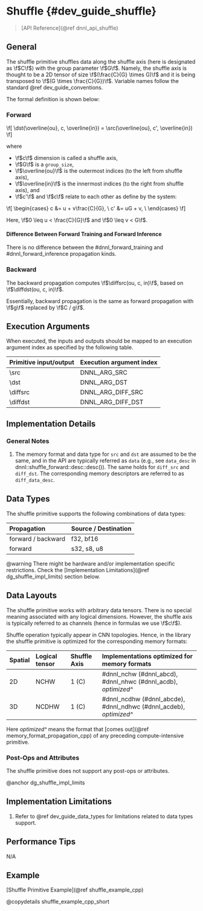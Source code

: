 Shuffle {#dev_guide_shuffle}
============================

>
> [API Reference](@ref dnnl_api_shuffle)
>

## General

The shuffle primitive shuffles data along the shuffle axis (here is designated
as \f$C\f$) with the group parameter \f$G\f$. Namely, the shuffle axis is
thought to be a 2D tensor of size \f$(\frac{C}{G} \times G)\f$ and it is being
transposed to \f$(G \times \frac{C}{G})\f$. Variable names follow the standard
@ref dev_guide_conventions.

The formal definition is shown below:

### Forward

\f[
    \dst(\overline{ou}, c, \overline{in}) =
    \src(\overline{ou}, c', \overline{in})
\f]

where

- \f$c\f$ dimension is called a shuffle axis,
- \f$G\f$ is a `group_size`,
- \f$\overline{ou}\f$ is the outermost indices (to the left from shuffle axis),
- \f$\overline{in}\f$ is the innermost indices (to the right from shuffle axis), and
- \f$c'\f$ and \f$c\f$ relate to each other as define by the system:

\f[
    \begin{cases}
        c  &= u + v\frac{C}{G}, \\
        c' &= uG + v, \\
    \end{cases}
\f]

Here, \f$0 \leq u < \frac{C}{G}\f$ and \f$0 \leq v < G\f$.

#### Difference Between Forward Training and Forward Inference

There is no difference between the #dnnl_forward_training
and #dnnl_forward_inference propagation kinds.

### Backward

The backward propagation computes
\f$\diffsrc(ou, c, in)\f$,
based on
\f$\diffdst(ou, c, in)\f$.

Essentially, backward propagation is the same as forward propagation with
\f$g\f$ replaced by \f$C / g\f$.

## Execution Arguments

When executed, the inputs and outputs should be mapped to an execution
argument index as specified by the following table.

| Primitive input/output | Execution argument index |
| ---                    | ---                      |
| \src                   | DNNL_ARG_SRC             |
| \dst                   | DNNL_ARG_DST             |
| \diffsrc               | DNNL_ARG_DIFF_SRC        |
| \diffdst               | DNNL_ARG_DIFF_DST        |

## Implementation Details

### General Notes

1. The memory format and data type for `src` and `dst` are assumed to be the
   same, and in the API are typically referred as `data` (e.g., see `data_desc`
   in dnnl::shuffle_forward::desc::desc()). The same holds for
   `diff_src` and `diff_dst`. The corresponding memory descriptors are referred
   to as `diff_data_desc`.

## Data Types

The shuffle primitive supports the following combinations of data types:

| Propagation        | Source / Destination
| :--                | :--
| forward / backward | f32, bf16
| forward            | s32, s8, u8

@warning
    There might be hardware and/or implementation specific restrictions.
    Check the [Implementation Limitations](@ref dg_shuffle_impl_limits) section
    below.

## Data Layouts

The shuffle primitive works with arbitrary data tensors. There is no special
meaning associated with any logical dimensions. However, the shuffle axis is
typically referred to as channels (hence in formulas we use \f$c\f$).

Shuffle operation typically appear in CNN topologies. Hence, in the library the
shuffle primitive is optimized for the corresponding memory formats:

| Spatial | Logical tensor | Shuffle Axis | Implementations optimized for memory formats                       |
| :--     | :--            | :--          | :--                                                                |
| 2D      | NCHW           | 1 (C)        | #dnnl_nchw (#dnnl_abcd), #dnnl_nhwc (#dnnl_acdb), *optimized^*     |
| 3D      | NCDHW          | 1 (C)        | #dnnl_ncdhw (#dnnl_abcde), #dnnl_ndhwc (#dnnl_acdeb), *optimized^* |

Here *optimized^* means the format that
[comes out](@ref memory_format_propagation_cpp)
of any preceding compute-intensive primitive.

### Post-Ops and Attributes

The shuffle primitive does not support any post-ops or attributes.

@anchor dg_shuffle_impl_limits
## Implementation Limitations

1. Refer to @ref dev_guide_data_types for limitations related to data types
   support.

## Performance Tips

N/A

## Example

[Shuffle Primitive Example](@ref shuffle_example_cpp)

@copydetails shuffle_example_cpp_short
